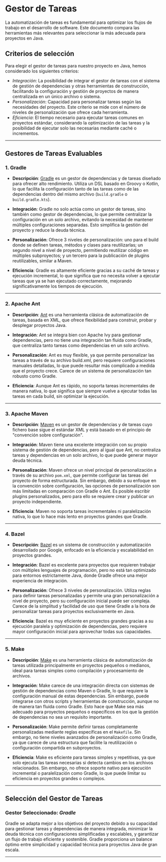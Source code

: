 # Gestor de Tareas
La automatización de tareas es fundamental para optimizar los flujos de trabajo en el desarrollo de software. Este documento compara las herramientas más relevantes para seleccionar la más adecuada para proyectos en Java.

## Criterios de selección
Para elegir el gestor de tareas para nuestro proyecto en Java, hemos considerado los siguientes criterios:

- *Integración*: La posibilidad de integrar el gestor de tareas con el sistema de gestión de dependencias y otras herramientas de construcción, facilitando la configuración y gestión de proyectos de manera centralizada en un único archivo o sistema.
- *Personalización*:  Capacidad para personalizar tareas según las necesidades del proyecto. Este criterio se mide con el número de niveles de personalización que ofrece cada herramienta.
- *Eficiencia*: El tiempo necesario para ejecutar tareas comunes en proyectos estándar, considerando la optimización de las tareas y la posibilidad de ejecutar solo las necesarias mediante caché o incrementos.

---

## Gestores de Tareas Evaluables

### 1. Gradle

- **Descripción**: [Gradle](https://gradle.org/) es un gestor de dependencias y de tareas diseñado para ofrecer alto rendimiento. Utiliza un DSL basado en Groovy o Kotlin, lo que facilita la configuración tanto de las tareas como de las dependencias dentro del mismo archivo (`build.gradle` o `build.gradle.kts`).

- **Integración**: Gradle no solo actúa como un gestor de tareas, sino también como gestor de dependencias, lo que permite centralizar la configuración en un solo archivo, evitando la necesidad de mantener múltiples configuraciones separadas. Esto simplifica la gestión del proyecto y reduce la deuda técnica. 
- **Personalización**: Ofrece 3 niveles de personalización: uno para el build donde se definen tareas, métodos y clases para reutilizarlas; un segundo nivel a nivel de proyecto, permitiendo reutilizar código en múltiples subproyectos; y un tercero para la publicación de plugins reutilizables, similar a Maven.
- **Eficiencia**: Gradle es altamente eficiente gracias a su caché de tareas y ejecución incremental, lo que significa que no necesita volver a ejecutar tareas que ya se han ejecutado correctamente, mejorando significativamente los tiempos de ejecución.

---

### 2. Apache Ant
- **Descripción**: [Ant](https://ant.apache.org/) es una herramienta clásica de automatización de tareas, basada en XML, que ofrece flexibilidad para construir, probar y desplegar proyectos Java.  

- **Integración**: Ant se integra bien con Apache Ivy para gestionar dependencias, pero no tiene una integración tan fluida como Gradle, que centraliza tanto tareas como dependencias en un solo archivo.
- **Personalización**: Ant es muy flexible, ya que permite personalizar las tareas a través de su archivo build.xml, pero requiere configuraciones manuales detalladas, lo que puede resultar más complicado a medida que el proyecto crece. Carece de un sistema de personalización tan robusto como Gradle.
- **Eficiencia**: Aunque Ant es rápido, no soporta tareas incrementales de manera nativa, lo que significa que siempre vuelve a ejecutar todas las tareas en cada build, sin optimizar la ejecución.

---


### 3. Apache Maven

- **Descripción**: [Maven](https://maven.apache.org/) es un gestor de dependencias y de tareas cuyo fichero base sigue el estándar XML y está basado en el principio de "convención sobre configuración".

- **Integración**: Maven tiene una excelente integración con su propio sistema de gestión de dependencias, pero al igual que Ant, no centraliza tareas y dependencias en un solo archivo, lo que puede generar mayor deuda técnica.
- **Personalización**: Maven ofrece un nivel principal de personalización a través de su archivo `pom.xml`, que permite configurar las tareas del proyecto de forma estructurada. Sin embargo, debido a su enfoque en la convención sobre configuración, las opciones de personalización son más limitadas en comparación con Gradle o Ant. Es posible escribir plugins personalizados, pero para ello se requiere crear y publicar un proyecto independiente.
- **Eficiencia**: Maven no soporta tareas incrementales ni paralelización nativa, lo que lo hace más lento en proyectos grandes que Gradle.

---

### 4. Bazel
- **Descripción**: [Bazel](https://bazel.build/) es un sistema de construcción y automatización desarrollado por Google, enfocado en la eficiencia y escalabilidad en proyectos grandes.  
 
- **Integración**: Bazel es excelente para proyectos que requieren trabajar con múltiples lenguajes de programación, pero no está tan optimizado para entornos estrictamente Java, donde Gradle ofrece una mejor experiencia de integración. 
- **Personalización**: Ofrece 3 niveles de personalización. Utiliza reglas para definir tareas personalizadas y permite una gran personalización a nivel de proyecto, pero su configuración inicial puede ser compleja. Carece de la simplitud y facilidad de uso que tiene Gradle a la hora de personalizar tareas para proyectos exclusivamente en Java.
- **Eficiencia**: Bazel es muy eficiente en proyectos grandes gracias a su ejecución paralela y optimización de dependencias, pero requiere mayor configuración inicial para aprovechar todas sus capacidades.

---

### 5. Make
- **Descripción**: [Make](https://www.gnu.org/software/make/manual/make.html) es una herramienta clásica de automatización de tareas utilizada principalmente en proyectos pequeños o medianos, ideal para tareas simples como compilación y procesamiento de archivos.

- **Integración**: Make carece de una integración directa con sistemas de gestión de dependencias como Maven o Gradle, lo que requiere la configuración manual de estas dependencias. Sin embargo, puede integrarse con otros scripts y herramientas de construcción, aunque no de manera tan fluida como Gradle. Esto hace que Make sea más adecuado para proyectos pequeños o específicos en los que la gestión de dependencias no sea un requisito importante.

- **Personalización**: Make permite definir tareas completamente personalizadas mediante reglas específicas en el `Makefile`. Sin embargo, no tiene niveles avanzados de personalización como Gradle, ya que carece de una estructura que facilite la reutilización o configuración compartida en subproyectos.

- **Eficiencia**: Make es eficiente para tareas simples y repetitivas, ya que solo ejecuta las tareas necesarias si detecta cambios en los archivos relacionados. Sin embargo, no ofrece soporte nativo para ejecución incremental o paralelización como Gradle, lo que puede limitar su eficiencia en proyectos grandes o complejos.

---

## **Selección del Gestor de Tareas**  

### Gestor Seleccionado: *Gradle*

Gradle se adapta mejor a los objetivos del proyecto debido a su capacidad para gestionar tareas y dependencias de manera integrada, minimizar la deuda técnica con configuraciones simplificadas y escalables, y garantizar un flujo de trabajo eficiente y sostenible. Gradle proporciona un balance óptimo entre simplicidad y capacidad técnica para proyectos Java de gran escala.

---

